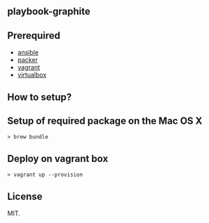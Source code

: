 playbook-graphite
-----------------

## Prerequired

- [ansible](http://www.ansible.com/)
- [packer](http://www.packer.io/)
- [vagrant](http://www.vagrantup.com/)
- [virtualbox](https://www.virtualbox.org/)

How to setup?
-------------

## Setup of required package on the Mac OS X

```
> brew bundle
```

## Deploy on vagrant box

```
> vagrant up --provision
```

## License

MIT.
